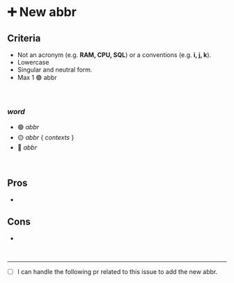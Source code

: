 # ➕ New abbr

## Criteria

- Not an acronym (e.g. **RAM, CPU, SQL**) or a conventions (e.g. **i, j, k**).
- Lowercase
- Singular and neutral form.
- Max 1 🟢 abbr

<br>

### _word_
- 🟢 _abbr_
- 🟡 _abbr_ { _contexts_ }
- 🔴 _abbr_

<br>

## Pros
- 

## Cons
- 

<br>

---

- [ ] I can handle the following pr related to this issue to add the new abbr.
